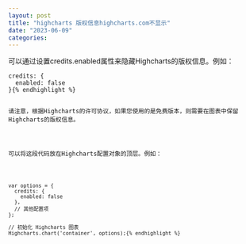 ```yaml
---
layout: post
title: "highcharts 版权信息highcharts.com不显示"
date: "2023-06-09"
categories: 
---
```

<p>可以通过设置credits.enabled属性来隐藏Highcharts的版权信息。例如：</p>

<pre>
<code>credits: {
  enabled: false
}{% endhighlight %}

<p>请注意，根据Highcharts的许可协议，如果您使用的是免费版本，则需要在图表中保留Highcharts的版权信息。</p>

<p>可以将这段代码放在Highcharts配置对象的顶层。例如：</p>

<pre>
<code>var options = {
  credits: {
    enabled: false
  },
  // 其他配置项
};

// 初始化 Highcharts 图表
Highcharts.chart(&#39;container&#39;, options);{% endhighlight %}

<p>&nbsp;</p>


